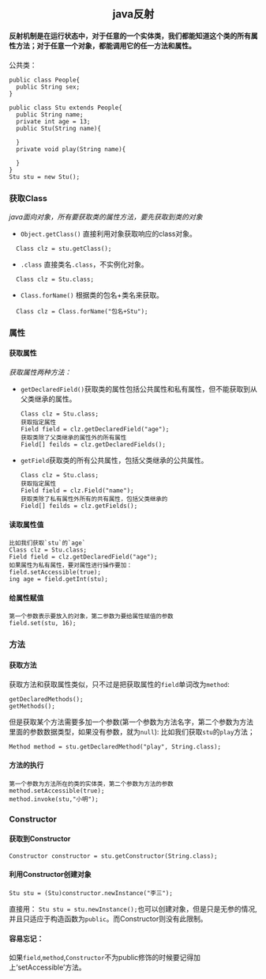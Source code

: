 ## <center>java反射</center>

#### 反射机制是在运行状态中，对于任意的一个实体类，我们都能知道这个类的所有属性方法；对于任意一个对象，都能调用它的任一方法和属性。

公共类：
```
public class People{
  public String sex;
}

public class Stu extends People{
  public String name;
  private int age = 13;
  public Stu(String name){

  }
  private void play(String name){

  }
}
Stu stu = new Stu();
```

### 获取Class
_java面向对象，所有要获取类的属性方法，要先获取到类的对象_
  * `Object.getClass()` 直接利用对象获取响应的class对象。
  ```
    Class clz = stu.getClass();
  ```
  * `.class` 直接类名`.class`，不实例化对象。
   ```
     Class clz = Stu.class;
   ```
  * `Class.forName()` 根据类的包名+类名来获取。
   ```
     Class clz = Class.forName("包名+Stu");
   ```

### 属性
#### 获取属性
_获取属性两种方法：_
* `getDeclaredField()`获取类的属性包括公共属性和私有属性，但不能获取到从父类继承的属性。
   ```
   Class clz = Stu.class;
   获取指定属性
   Field field = clz.getDeclaredField("age");
   获取类除了父类继承的属性外的所有属性
   Field[] feilds = clz.getDeclaredFields();
   ```
* `getField`获取类的所有公共属性，包括父类继承的公共属性。
   ```
   Class clz = Stu.class;
   获取指定属性
   Field field = clz.Field("name");
   获取类除了私有属性外所有的共有属性，包括父类继承的
   Field[] feilds = clz.getFields();
   ```
#### 读取属性值
```
比如我们获取`stu`的`age`
Class clz = Stu.class;
Field field = clz.getDeclaredField("age");
如果属性为私有属性，要对属性进行操作要加：
field.setAccessible(true);
ing age = field.getInt(stu);
```
#### 给属性赋值
```
第一个参数表示要放入的对象，第二参数为要给属性赋值的参数
field.set(stu, 16);
```

### 方法
#### 获取方法
获取方法和获取属性类似，只不过是把获取属性的`field`单词改为`method`:
```
getDeclaredMethods();
getMethods();
```
但是获取某个方法需要多加一个参数(第一个参数为方法名字，第二个参数为方法里面的参数数据类型，如果没有参数，就为`null`):
比如我们获取`stu`的`play`方法；
```
Method method = stu.getDeclaredMethod("play", String.class);
```
#### 方法的执行
```
第一个参数为方法所在的类的实体类，第二个参数为方法的参数
method.setAccessible(true);
method.invoke(stu,"小明");
```
### Constructor
#### 获取到Constructor
```
Constructor constructor = stu.getConstructor(String.class);
```
#### 利用Constructor创建对象
```
Stu stu = (Stu)constructor.newInstance("李三");
```
直接用：
`Stu stu = stu.newInstance();`也可以创建对象，但是只是无参的情况,并且只适应于构造函数为`public`。而Constructor则没有此限制。

#### 容易忘记：
如果`field`,`method`,`Constructor`不为public修饰的时候要记得加上‘setAccessible’方法。

